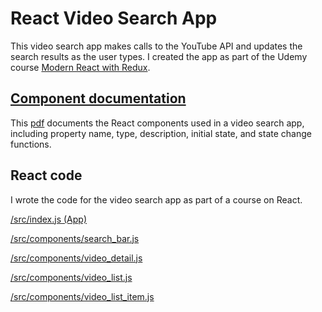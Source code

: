 # React Video Search App

This video search app makes calls to the YouTube API and updates the search results as the user types. I created the app as part of the Udemy course <a href="https://www.udemy.com/react-redux/learn/v4/content">Modern React with Redux</a>.


## [Component documentation](React%20video%20search%20app%20documentation.pdf)

This [pdf](React%20video%20search%20app%20documentation.pdf) documents the React components used in a video search app, including property name, type, description, initial state, and state change functions.

## React code

I wrote the code for the video search app as part of a course on React. 

[/src/index.js (App)](src/index.js (App))

[/src/components/search_bar.js](/src/components/search_bar.js)

[/src/components/video_detail.js](/src/components/video_detail.js)

[/src/components/video_list.js](/src/components/video_list.js)

[/src/components/video_list_item.js](/src/components/video_list_item.js)

